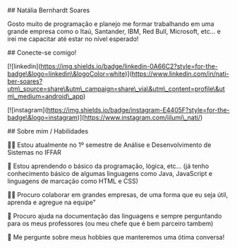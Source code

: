 

\## Natália Bernhardt Soares

Gosto muito de programação e planejo me formar trabalhando em uma grande empresa como o Itaú, Santander, IBM, Red Bull, Microsoft, etc... e irei me capacitar até estar no nível esperado!

\## Conecte-se comigo!

\[!\[linkedin](https://img.shields.io/badge/linkedin-0A66C2?style=for-the-badge\&logo=linkedin\&logoColor=white)](https://www.linkedin.com/in/nati-ber-soares?utm\_source=share\&utm\_campaign=share\_via\&utm\_content=profile\&utm\_medium=android\_app)



\[!\[instagram](https://img.shields.io/badge/instagram-E4405F?style=for-the-badge\&logo=instagram)](https://www.instagram.com/iilumi\_nati/)







\## Sobre mim / Habilidades

👩‍💻 Estou atualmente no 1º semestre de Análise e Desenvolvimento de Sistemas no IFFAR



🧠 Estou aprendendo o básico da programação, lógica, etc... (já tenho conhecimento básico de algumas linguagens como Java, JavaScript e linguagens de marcação como HTML e CSS)



👯‍♀️ Procuro colaborar em grandes empresas, de uma forma que eu seja útil, aprenda e agregue na equipe"



🤔 Procuro ajuda na documentação das linguagens e sempre perguntando para os meus professores (ou meu chefe que é bem parceiro tambem) 



💬 Me pergunte sobre meus hobbies que manteremos uma ótima conversa!





